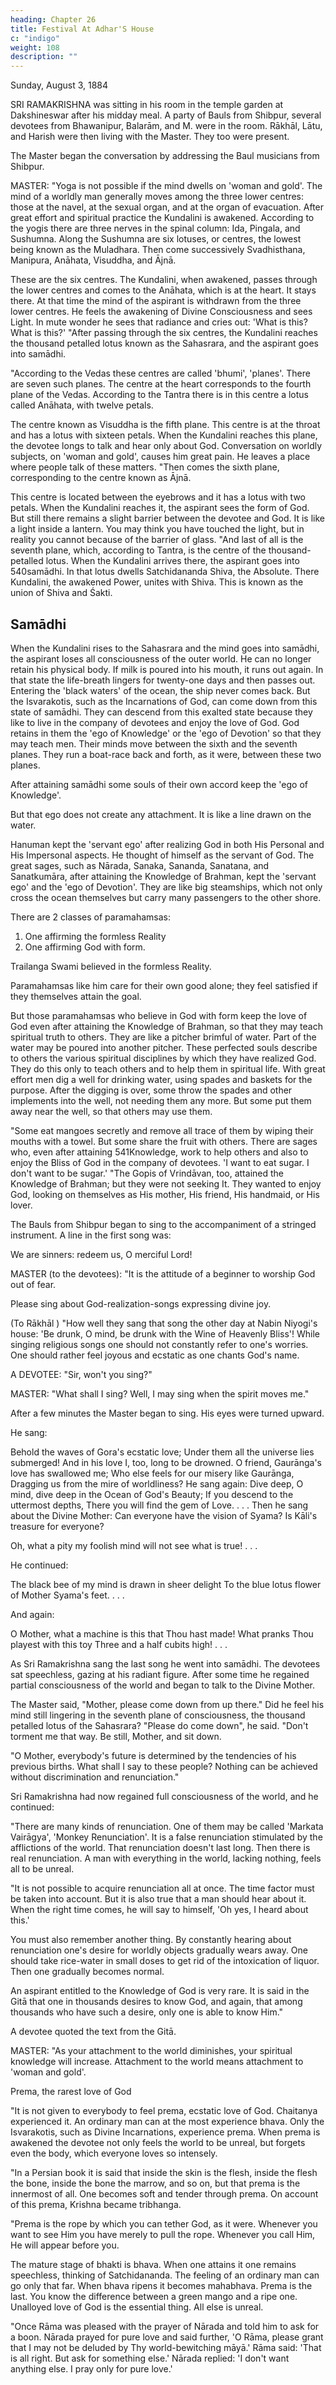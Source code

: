 ```yaml
---
heading: Chapter 26
title: Festival At Adhar'S House
c: "indigo"
weight: 108
description: ""
---
```



Sunday, August 3, 1884

SRI RAMAKRISHNA was sitting in his room in the temple garden at Dakshineswar after his midday meal. A party of Bauls from Shibpur, several devotees from Bhawanipur,
Balarām, and M. were in the room. Rākhāl, Lātu, and Harish were then living with the
Master. They too were present.

The Master began the conversation by addressing the Baul musicians from Shibpur.


MASTER: "Yoga is not possible if the mind dwells on 'woman and gold'. The mind of a worldly man generally moves among the three lower centres: those at the navel, at the
sexual organ, and at the organ of evacuation. After great effort and spiritual practice the Kundalini is awakened. According to the yogis there are three nerves in the spinal
column: Ida, Pingala, and Sushumna. Along the Sushumna are six lotuses, or centres, the lowest being known as the Muladhara. Then come successively Svadhisthana,
Manipura, Anāhata, Visuddha, and Ājnā. 

These are the six centres. The Kundalini, when awakened, passes through the lower centres and comes to the Anāhata, which is at the
heart. It stays there. At that time the mind of the aspirant is withdrawn from the three
lower centres. He feels the awakening of Divine Consciousness and sees Light. In mute
wonder he sees that radiance and cries out: 'What is this? What is this?'
"After passing through the six centres, the Kundalini reaches the thousand petalled lotus
known as the Sahasrara, and the aspirant goes into samādhi.

"According to the Vedas these centres are called 'bhumi', 'planes'. There are seven such planes. The centre at the heart corresponds to the fourth plane of the Vedas. According to the Tantra there is in this centre a lotus called Anāhata, with twelve petals.

The centre known as Visuddha is the fifth plane. This centre is at the throat and has a lotus with sixteen petals. When the Kundalini reaches this plane, the devotee longs to
talk and hear only about God. Conversation on worldly subjects, on 'woman and gold', causes him great pain. He leaves a place where people talk of these matters.
"Then comes the sixth plane, corresponding to the centre known as Ājnā. 

This centre is located between the eyebrows and it has a lotus with two petals. When the Kundalini
reaches it, the aspirant sees the form of God. But still there remains a slight barrier
between the devotee and God. It is like a light inside a lantern. You may think you
have touched the light, but in reality you cannot because of the barrier of glass.
"And last of all is the seventh plane, which, according to Tantra, is the centre of the
thousand-petalled lotus. When the Kundalini arrives there, the aspirant goes into
540samādhi. In that lotus dwells Satchidananda Shiva, the Absolute. There Kundalini, the
awakened Power, unites with Shiva. This is known as the union of Shiva and Śakti.

## Samādhi

When the Kundalini rises to the Sahasrara and the mind goes into samādhi, the aspirant
loses all consciousness of the outer world. He can no longer retain his physical body. If
milk is poured into his mouth, it runs out again. In that state the life-breath lingers for
twenty-one days and then passes out. Entering the 'black waters' of the ocean, the ship
never comes back. But the Isvarakotis, such as the Incarnations of God, can come down
from this state of samādhi. They can descend from this exalted state because they like
to live in the company of devotees and enjoy the love of God. God retains in them the
'ego of Knowledge' or the 'ego of Devotion' so that they may teach men. Their minds
move between the sixth and the seventh planes. They run a boat-race back and forth,
as it were, between these two planes.

After attaining samādhi some souls of their own accord keep the 'ego of Knowledge'.

But that ego does not create any attachment. It is like a line drawn on the water.

Hanuman kept the 'servant ego' after realizing God in both His Personal and His Impersonal aspects. He thought of himself as the servant of God. The great sages,
such as Nārada, Sanaka, Sananda, Sanatana, and Sanatkumāra, after attaining the Knowledge of Brahman, kept the 'servant ego' and the 'ego of Devotion'. They are like
big steamships, which not only cross the ocean themselves but carry many passengers
to the other shore.

There are 2 classes of paramahamsas:

1. One affirming the formless Reality 
2. One affirming God with form.

Trailanga Swami believed in the formless Reality.

Paramahamsas like him care for their own good alone; they feel satisfied if they themselves attain the goal.

But those paramahamsas who believe in God with form keep the love of God even after attaining the Knowledge of Brahman, so that they may teach spiritual truth to others.
They are like a pitcher brimful of water. Part of the water may be poured into another pitcher. These perfected souls describe to others the various spiritual disciplines by
which they have realized God. They do this only to teach others and to help them in spiritual life. With great effort men dig a well for drinking water, using spades and
baskets for the purpose. After the digging is over, some throw the spades and other implements into the well, not needing them any more. But some put them away near
the well, so that others may use them.

"Some eat mangoes secretly and remove all trace of them by wiping their mouths with a towel. But some share the fruit with others. There are sages who, even after attaining
541Knowledge, work to help others and also to enjoy the Bliss of God in the company of devotees. 'I want to eat sugar. I don't want to be sugar.'
"The Gopis of Vrindāvan, too, attained the Knowledge of Brahman; but they were not seeking It. They wanted to enjoy God, looking on themselves as His mother, His friend,
His handmaid, or His lover.

The Bauls from Shibpur began to sing to the accompaniment of a stringed instrument. A line in the first song was:

We are sinners: redeem us, O merciful Lord!

MASTER (to the devotees): "It is the attitude of a beginner to worship God out of fear.

Please sing about God-realization-songs expressing divine joy.

(To Rākhāl ) "How well they sang that song the other day at Nabin Niyogi's house: 'Be drunk, O mind, be drunk with the Wine of Heavenly Bliss'! While singing religious songs
one should not constantly refer to one's worries. One should rather feel joyous and ecstatic as one chants God's name.

A DEVOTEE: "Sir, won't you sing?"

MASTER: "What shall I sing? Well, I may sing when the spirit moves me."

After a few minutes the Master began to sing. His eyes were turned upward.

He sang:

Behold the waves of Gora's ecstatic love;
Under them all the universe lies submerged!
And in his love I, too, long to be drowned.
O friend, Gaurānga's love has swallowed me;
Who else feels for our misery like Gaurānga,
Dragging us from the mire of worldliness?
He sang again:
Dive deep, O mind, dive deep in the Ocean of God's Beauty;
If you descend to the uttermost depths,
There you will find the gem of Love. . . .
Then he sang about the Divine Mother:
Can everyone have the vision of Syama?
Is Kāli's treasure for everyone?

Oh, what a pity my foolish mind will not see what is true! . . .

He continued:

The black bee of my mind is drawn in sheer delight
To the blue lotus flower of Mother Syama's feet. . . .

And again:

O Mother, what a machine is this that Thou hast made!
What pranks Thou playest with this toy
Three and a half cubits high! . . .

As Sri Ramakrishna sang the last song he went into samādhi. The devotees sat speechless, gazing at his radiant figure. After some time he regained partial
consciousness of the world and began to talk to the Divine Mother.

The Master said, "Mother, please come down from up there." Did he feel his mind still lingering in the seventh plane of consciousness, the thousand petalled lotus of the
Sahasrara? "Please do come down", he said. "Don't torment me that way. Be still, Mother, and sit down.

"O Mother, everybody's future is determined by the tendencies of his previous births.
What shall I say to these people? Nothing can be achieved without discrimination and
renunciation."


Sri Ramakrishna had now regained full consciousness of the world, and he continued:

"There are many kinds of renunciation. One of them may be called 'Markata Vairāgya',
'Monkey Renunciation'. It is a false renunciation stimulated by the afflictions of the
world. That renunciation doesn't last long. Then there is real renunciation. A man with
everything in the world, lacking nothing, feels all to be unreal.

"It is not possible to acquire renunciation all at once. The time factor must be taken into
account. But it is also true that a man should hear about it. When the right time comes,
he will say to himself, 'Oh yes, I heard about this.'

You must also remember another thing. By constantly hearing about renunciation one's
desire for worldly objects gradually wears away. One should take rice-water in small
doses to get rid of the intoxication of liquor. Then one gradually becomes normal.

An aspirant entitled to the Knowledge of God is very rare. It is said in the Gitā that one
in thousands desires to know God, and again, that among thousands who have such a
desire, only one is able to know Him."

A devotee quoted the text from the Gitā.

MASTER: "As your attachment to the world diminishes, your spiritual knowledge will increase. Attachment to the world means attachment to 'woman and gold'.

Prema, the rarest love of God

"It is not given to everybody to feel prema, ecstatic love of God. Chaitanya experienced it. An ordinary man can at the most experience bhava. Only the Isvarakotis, such as Divine Incarnations, experience prema. When prema is awakened the devotee not only feels the world to be unreal, but forgets even the body, which everyone loves so
intensely.

"In a Persian book it is said that inside the skin is the flesh, inside the flesh the bone, inside the bone the marrow, and so on, but that prema is the innermost of all. One
becomes soft and tender through prema. On account of this prema, Krishna became tribhanga.

"Prema is the rope by which you can tether God, as it were. Whenever you want to see Him you have merely to pull the rope. Whenever you call Him, He will appear before
you.

The mature stage of bhakti is bhava. When one attains it one remains speechless, thinking of Satchidananda. The feeling of an ordinary man can go only that far. When
bhava ripens it becomes mahabhava. Prema is the last. You know the difference between a green mango and a ripe one. Unalloyed love of God is the essential thing. All
else is unreal.

"Once Rāma was pleased with the prayer of Nārada and told him to ask for a boon.
Nārada prayed for pure love and said further, 'O Rāma, please grant that I may not be
deluded by Thy world-bewitching māyā.' Rāma said: 'That is all right. But ask for
something else.' Nārada replied: 'I don't want anything else. I pray only for pure love.'

